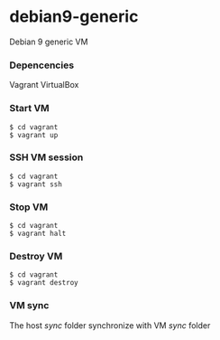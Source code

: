 # debian9-generic
Debian 9 generic VM

### Depencencies
Vagrant
VirtualBox

### Start VM
```
$ cd vagrant
$ vagrant up 
```
###  SSH VM session 
```
$ cd vagrant
$ vagrant ssh 
```

### Stop VM
```
$ cd vagrant
$ vagrant halt
```

### Destroy VM
```
$ cd vagrant
$ vagrant destroy
```

### VM sync 
The host *sync* folder synchronize with VM *sync* folder
